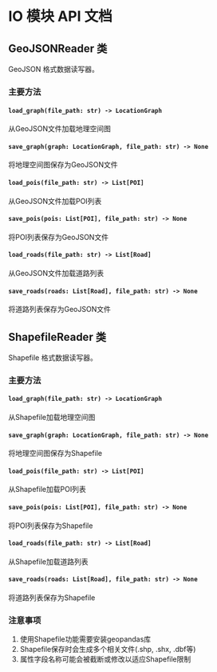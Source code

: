 # IO 模块 API 文档

## GeoJSONReader 类

GeoJSON 格式数据读写器。

### 主要方法

#### `load_graph(file_path: str) -> LocationGraph`
从GeoJSON文件加载地理空间图

#### `save_graph(graph: LocationGraph, file_path: str) -> None`
将地理空间图保存为GeoJSON文件

#### `load_pois(file_path: str) -> List[POI]`
从GeoJSON文件加载POI列表

#### `save_pois(pois: List[POI], file_path: str) -> None`
将POI列表保存为GeoJSON文件

#### `load_roads(file_path: str) -> List[Road]`
从GeoJSON文件加载道路列表

#### `save_roads(roads: List[Road], file_path: str) -> None`
将道路列表保存为GeoJSON文件

## ShapefileReader 类

Shapefile 格式数据读写器。

### 主要方法

#### `load_graph(file_path: str) -> LocationGraph`
从Shapefile加载地理空间图

#### `save_graph(graph: LocationGraph, file_path: str) -> None`
将地理空间图保存为Shapefile

#### `load_pois(file_path: str) -> List[POI]`
从Shapefile加载POI列表

#### `save_pois(pois: List[POI], file_path: str) -> None`
将POI列表保存为Shapefile

#### `load_roads(file_path: str) -> List[Road]`
从Shapefile加载道路列表

#### `save_roads(roads: List[Road], file_path: str) -> None`
将道路列表保存为Shapefile

### 注意事项
1. 使用Shapefile功能需要安装geopandas库
2. Shapefile保存时会生成多个相关文件(.shp, .shx, .dbf等)
3. 属性字段名称可能会被截断或修改以适应Shapefile限制